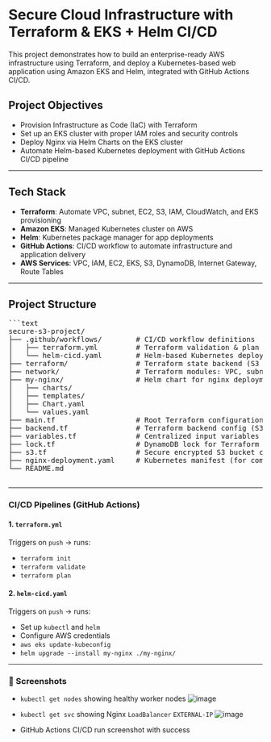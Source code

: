 # Secure Cloud Infrastructure with Terraform & EKS + Helm CI/CD

This project demonstrates how to build an enterprise-ready AWS infrastructure using Terraform, and deploy a Kubernetes-based web application using Amazon EKS and Helm, integrated with GitHub Actions CI/CD.

## Project Objectives

- Provision Infrastructure as Code (IaC) with Terraform
- Set up an EKS cluster with proper IAM roles and security controls
- Deploy Nginx via Helm Charts on the EKS cluster
- Automate Helm-based Kubernetes deployment with GitHub Actions CI/CD pipeline

---

## Tech Stack

- **Terraform**: Automate VPC, subnet, EC2, S3, IAM, CloudWatch, and EKS provisioning  
- **Amazon EKS**: Managed Kubernetes cluster on AWS  
- **Helm**: Kubernetes package manager for app deployments  
- **GitHub Actions**: CI/CD workflow to automate infrastructure and application delivery  
- **AWS Services**: VPC, IAM, EC2, EKS, S3, DynamoDB, Internet Gateway, Route Tables  

---

## Project Structure

<pre>
```text
secure-s3-project/
├── .github/workflows/        # CI/CD workflow definitions
│   ├── terraform.yml         # Terraform validation & plan
│   └── helm-cicd.yaml        # Helm-based Kubernetes deployment
├── terraform/                # Terraform state backend (S3 + DynamoDB)
├── network/                  # Terraform modules: VPC, subnet, route tables, SG, EC2, EKS
├── my-nginx/                 # Helm chart for nginx deployment
│   ├── charts/
│   ├── templates/
│   ├── Chart.yaml
│   └── values.yaml
├── main.tf                   # Root Terraform configuration
├── backend.tf                # Terraform backend config (S3 & DynamoDB)
├── variables.tf              # Centralized input variables
├── lock.tf                   # DynamoDB lock for Terraform state
├── s3.tf                     # Secure encrypted S3 bucket configuration
├── nginx-deployment.yaml     # Kubernetes manifest (for comparison use)
└── README.md

</pre>
---

###  CI/CD Pipelines (GitHub Actions)

#### 1. `terraform.yml`

Triggers on `push` → runs:

- `terraform init`
- `terraform validate`
- `terraform plan`

#### 2. `helm-cicd.yaml`

Triggers on `push` → runs:

- Set up `kubectl` and `helm`
- Configure AWS credentials
- `aws eks update-kubeconfig`
- `helm upgrade --install my-nginx ./my-nginx/`

---

### 📸 Screenshots

- `kubectl get nodes` showing healthy worker nodes
  ![image](https://github.com/user-attachments/assets/7ac1e403-1eea-432b-9044-c8d6072f3b12)

- `kubectl get svc` showing Nginx `LoadBalancer` `EXTERNAL-IP`
![image](https://github.com/user-attachments/assets/dc77fddf-d36c-43db-85ef-ee973389b77f)

- GitHub Actions CI/CD run screenshot with success
